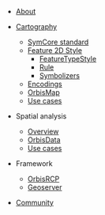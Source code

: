 - [About](overview/overview.md)

- [Cartography](cartography/overview.md)
  - [SymCore standard](cartography/symcore.md)
  - [Feature 2D Style](cartography/conceptual_model/feature2dstyle.md)
      - [FeatureTypeStyle](cartography/conceptual_model/feature2dstyle_extension.md)
      - [Rule](cartography/conceptual_model/rule_extensions.md)
      - [Symbolizers](cartography/conceptual_model/symbolizer_extensions.md)
  - [Encodings](cartography/encodings/feature2dstyle_encodings.md)
  - [OrbisMap](cartography/orbismap.md)
  - [Use cases](cartography/use_cases.md)


- Spatial analysis
  - [Overview](spatial_analysis/overview.md)
  - [OrbisData](spatial_analysis/orbisdata.md)
  - [Use cases](spatial_analysis/use_cases.md)
  
- Framework
  - [OrbisRCP](framework/orbisrcp.md)
  - [Geoserver](framework/geoserver.md)
  
- [Community](community/community.md)





